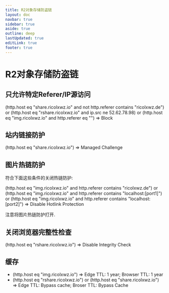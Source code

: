 ```yaml
---
title: R2对象存储防盗链
layout: doc
navbar: true
sidebar: true
aside: true
outline: deep
lastUpdated: true
editLink: true
footer: true
---
```


# R2对象存储防盗链

## 只允许特定Referer/IP源访问

(http.host eq "share.ricolxwz.io" and not http.referer contains "ricolxwz.de") or (http.host eq "rshare.ricolxwz.io" and ip.src ne 52.62.78.98) or (http.host eq "img.ricolxwz.io" and http.referer eq "") => Block

## 站内链接防护

(http.host eq "share.ricolxwz.io") => Managed Challenge

## 图片热链防护

符合下面这些条件的关闭热链防护:

(http.host eq "img.ricolxwz.io" and http.referer contains "ricolxwz.de") or (http.host eq "img.ricolxwz.io" and http.referer contains "localhost:[port1]") or (http.host eq "img.ricolxwz.io" and http.referer contains "localhost:[port2]") => Disable Hotlink Protection

注意将图片热链防护打开.

## 关闭浏览器完整性检查

(http.host eq "rshare.ricolxwz.io") => Disable Integrity Check

## 缓存

- (http.host eq "img.ricolxwz.io") => Edge TTL: 1 year; Browser TTL: 1 year
- (http.host eq "rshare.ricolxwz.io") or (http.host eq "share.ricolxwz.io") => Edge TTL: Bypass cache; Broser TTL: Bypass Cache